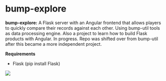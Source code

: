 # bump-explore
**bump-explore:**
A Flask server with an Angular frontend that allows players to quickly compare their records against each other. Using bump-util tools as data processing engine. Also a project to learn how to build Flask products with Angular. In progress. Repo was shifted over from bump-util after this became a more independent project. 

**Requirements**
* Flask (pip install Flask) 


![](/images/bumpexplore.gif)

